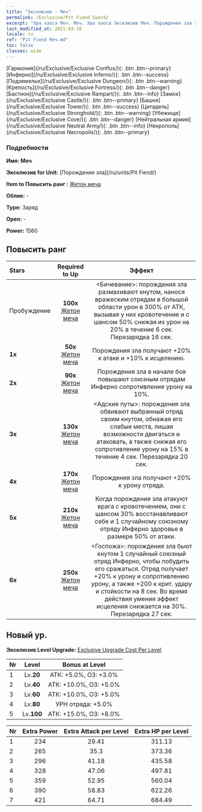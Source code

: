 ```yaml
---
title: "Эксклюзив - Меч"
permalink: /Exclusive/Pit Fiend Sword/
excerpt: "Эра хаоса Меч. Меч. Эра хаоса Эксклюзив Меч. Порождение зла Эксклюзив."
last_modified_at: 2021-03-18
locale: ru
ref: "Pit Fiend Меч.md"
toc: false
classes: wide
---
```

 [Гармония](/ru/Exclusive/Exclusive Conflux/){: .btn .btn--primary} [Инферно](/ru/Exclusive/Exclusive Inferno/){: .btn .btn--success} [Подземелье](/ru/Exclusive/Exclusive Dungeon/){: .btn .btn--warning} [Крепость](/ru/Exclusive/Exclusive Fortress/){: .btn .btn--danger} [Бастион](/ru/Exclusive/Exclusive Rampart/){: .btn .btn--info} [Замок](/ru/Exclusive/Exclusive Castle/){: .btn .btn--primary} [Башня](/ru/Exclusive/Exclusive Tower/){: .btn .btn--success} [Цитадель](/ru/Exclusive/Exclusive Stronghold/){: .btn .btn--warning} [Убежище](/ru/Exclusive/Exclusive Cove/){: .btn .btn--danger} [Нейтральная армия](/ru/Exclusive/Exclusive Neutral Army/){: .btn .btn--info} [Некрополь](/ru/Exclusive/Exclusive Necropolis/){: .btn .btn--primary} 

### Подробности
 **Имя: Меч** 

 **Эксклюзив for Unit:** [Порождение зла](/ru/units/Pit Fiend/) 

 **Item to Повысить ранг :** [Жетон меча](/ru/Items/con_912/)

 **Облик:** -

 **Type:** Заряд

 **Open:** -

 **Power:** 1560

## Повысить ранг 

  |     Stars    |  Required to Up | Эффект |
  |:-------------|:---------------:|:---------------:|
  |  Пробуждение  | **100x** [Жетон меча](/ru/Items/con_912/) | <Бичевание>: порождения зла размахивают кнутом, нанося вражеским отрядам в большой области урон в 300% от АТК, вызывая у них кровотечение и с шансом 50% снижая их урон на 20% в течение 6 сек. Перезарядка 16 сек. |
  | **1x** <i class="fas fa-star"/> | **50x** [Жетон меча](/ru/Items/con_912/) | Порождения зла получают +20% к атаке и +10% к исцелению. |
  | **2x** <i class="fas fa-star"/> | **90x** [Жетон меча](/ru/Items/con_912/) | Порождения зла в начале боя повышают союзным отрядам Инферно сопротивление урону на 10%. |
  | **3x** <i class="fas fa-star"/> | **130x** [Жетон меча](/ru/Items/con_912/) | <Адские путы>: порождения зла обвивают выбранный отряд своим кнутом, обнажая его слабые места, лишая возможности двигаться и атаковать, а также снижая его сопротивление урону на 15% в течение 4 сек. Перезарядка 20 сек. |
  | **4x** <i class="fas fa-star"/> | **170x** [Жетон меча](/ru/Items/con_912/) | Порождения зла получают +20% к урону отряда. |
  | **5x** <i class="fas fa-star"/> | **210x** [Жетон меча](/ru/Items/con_912/) | Когда порождения зла атакуют врага с кровотечением, они с шансом 30% восстанавливают себе и 1 случайному союзному отряду Инферно здоровье в размере 50% от атаки. |
  | **6x** <i class="fas fa-star"/> | **250x** [Жетон меча](/ru/Items/con_912/) | <Госпожа>: порождения зла бьют кнутом 1 случайный союзный отряд Инферно, чтобы побудить его сражаться. Отряд получает +20% к урону и сопротивлению урону, а также +200 к крит. удару и стойкости на 8 сек. Во время действия умения эффект исцеления снижается на 30%. Перезарядка 27 сек. |


## Новый ур.
 **Эксклюзив Level Upgrade:** [Exclusive Upgrade Cost Per Level](/Exclusive/ExclusiveUpgradeCostPerLevel/)

  |  Nr  |   Level  | Bonus at Level |
  |:-----|:--------:|:--------------:|
  | 1 | Lv.**20** | АТК: +5.0%, ОЗ: +3.0% |
  | 2 | Lv.**40** | АТК: +10.0%, ОЗ: +5.0% |
  | 3 | Lv.**60** | АТК: +10.0%, ОЗ: +5.0% |
  | 4 | Lv.**80** | УРН отряда: +5.0% |
  | 5 | Lv.**100** | АТК: +15.0%, ОЗ: +8.0% |


  |  Nr  |  Extra Power | Extra Attack per Level | Extra HP per Level |
  |:-----|:--------:|:--------:|:--------:|
  | 1 | 234 | 29.41 | 311.13 |
  | 2 | 265 | 35.3 | 373.36 |
  | 3 | 296 | 41.18 | 435.58 |
  | 4 | 328 | 47.06 | 497.81 |
  | 5 | 359 | 52.95 | 560.04 |
  | 6 | 390 | 58.83 | 622.26 |
  | 7 | 421 | 64.71 | 684.49 |


